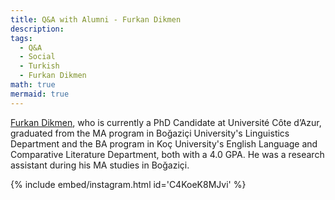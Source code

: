 ```yaml
---
title: Q&A with Alumni - Furkan Dikmen
description:
tags:
  - Q&A
  - Social
  - Turkish
  - Furkan Dikmen
math: true
mermaid: true
---
```


[Furkan Dikmen](https://furkandikmen.com), who is currently a PhD Candidate at Université Côte d’Azur, graduated from the MA program in Boğaziçi University's Linguistics Department and the BA program in Koç University's English Language and Comparative Literature Department, both with a 4.0 GPA. He was a research assistant during his MA studies in Boğaziçi.

{% include embed/instagram.html id='C4KoeK8MJvi' %}